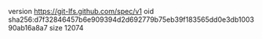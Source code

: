 version https://git-lfs.github.com/spec/v1
oid sha256:d7f32846457b6e909394d2d692779b75eb39f183565dd0e3db100390ab16a8a7
size 12074
